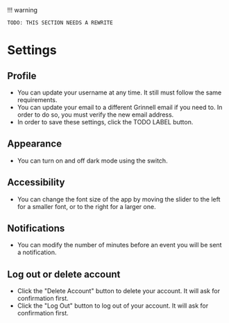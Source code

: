 !!! warning

    TODO: THIS SECTION NEEDS A REWRITE

# Settings

## Profile

- You can update your username at any time. It still must follow the same requirements.
- You can update your email to a different Grinnell email if you need to. In order to do so, you must verify the new email address.
- In order to save these settings, click the TODO LABEL button.

## Appearance

- You can turn on and off dark mode using the switch.

## Accessibility

- You can change the font size of the app by moving the slider to the left for a smaller font, or to the right for a larger one.

## Notifications

- You can modify the number of minutes before an event you will be sent a notification.

## Log out or delete account

- Click the "Delete Account" button to delete your account. It will ask for confirmation first. 
- Click the "Log Out" button to log out of your account. It will ask for confirmation first.
